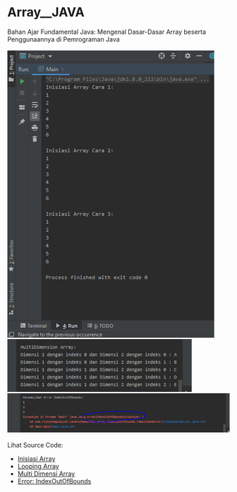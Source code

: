 # Array__JAVA
Bahan Ajar Fundamental Java: Mengenal Dasar-Dasar Array beserta Penggunaannya  di Pemrograman Java<br><br>
<img src="https://github.com/RizkyKhapidsyah/Array__JAVA/blob/master/results/001.PNG"><br>
<img src="https://github.com/RizkyKhapidsyah/Array__JAVA/blob/master/results/002.PNG"><br>
<img src="https://github.com/RizkyKhapidsyah/Array__JAVA/blob/master/results/003.PNG"><br><br>
Lihat Source Code:<br>
- <a href="https://github.com/RizkyKhapidsyah/Array__JAVA/blob/master/src/com/rizkykhapidsyah/javafundamental/array/InisiasiArray.java">Inisiasi Array</a><br>
- <a href="https://github.com/RizkyKhapidsyah/Array__JAVA/blob/master/src/com/rizkykhapidsyah/javafundamental/array/LoopingArray.java">Looping Array</a><br>
- <a href="https://github.com/RizkyKhapidsyah/Array__JAVA/blob/master/src/com/rizkykhapidsyah/javafundamental/array/MultiDimensionalArray.java">Multi Dimensi Array</a><br>
- <a href="https://github.com/RizkyKhapidsyah/Array__JAVA/blob/master/src/com/rizkykhapidsyah/javafundamental/array/IndexOutOfBounds.java">Error: IndexOutOfBounds</a>

